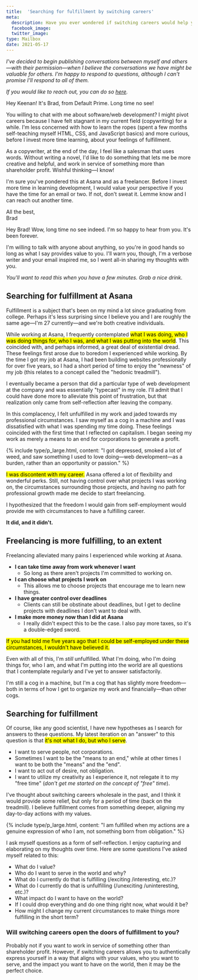 ```yaml
---
title:  'Searching for fulfillment by switching careers'
meta: 
  description: Have you ever wondered if switching careers would help you feel more fulfilled? So have I, and many others. 
  facebook_image: 
  twitter_image: 
type: Mailbox
date: 2021-05-17
---
```


_I've decided to begin publishing conversations between myself and others—with their permission—when I believe the conversations we have might be valuable for others. I'm happy to respond to questions, although I can't promise I'll respond to all of them._

_If you would like to reach out, you can do so [here](/contact)._

<div class="mailbox">
  <span class="mailbox-icon"></span>

  <p>Hey Keenan! It's Brad, from Default Prime. Long time no see!</p>

  <p>You willing to chat with me about software/web development? I might pivot careers because I have felt stagnant in my current field (copywriting) for a while. I'm less concerned with how to learn the ropes (spent a few months self-teaching myself HTML, CSS, and JavaScript basics) and more curious, before I invest more time learning, about your feelings of fulfillment.</p>

  <p>As a copywriter, at the end of the day, I feel like a salesman that uses words. Without writing a novel, I'd like to do something that lets me be more creative and helpful, and work in service of something more than shareholder profit. Wishful thinking—I know!</p>

  <p>I'm sure you've pondered this at Asana and as a freelancer. Before I invest more time in learning development, I would value your perspective if you have the time for an email or two. If not, don't sweat it. Lemme know and I can reach out another time.</p>

  <p>All the best,<br>
  Brad</p>
</div>

Hey Brad! Wow, long time no see indeed. I'm so happy to hear from you. It's been forever.

I'm willing to talk with anyone about anything, so you're in good hands so long as what I say provides value to you. I'll warn you, though, I'm a verbose writer and your email inspired me, so I went all-in sharing my thoughts with you. 

_You'll want to read this when you have a few minutes. Grab a nice drink._

## Searching for fulfillment at Asana

Fulfillment is a subject that's been on my mind a lot since graduating from college. Perhaps it's less surprising since I believe you and I are roughly the same age—I'm 27 currently—and we're both creative individuals.

While working at Asana, I frequently contemplated <mark>what I was doing, who I was doing things for, who I was, and what I was putting into the world</mark>. This coincided with, and perhaps informed, a great deal of existential dread. These feelings first arose due to boredom I experienced while working. By the time I got my job at Asana, I had been building websites professionally for over five years, so I had a short period of time to enjoy the "newness" of my job (this relates to a concept called the "hedonic treadmill"). 

I eventually became a person that did a particular type of web development at the company and was essentially "typecast" in my role. I'll admit that I could have done more to alleviate this point of frustration, but that realization only came from self-reflection after leaving the company.

[//]: # (TODO: Write an article about the hedonic treadmill and link to it here)

In this complacency, I felt unfulfilled in my work and jaded towards my professional circumstances. I saw myself as a cog in a machine and I was dissatisfied with what I was spending my time doing. These feelings coincided with the first time that I reflected on capitalism. I began seeing my work as merely a means to an end for corporations to generate a profit. 

{% include type/p_large.html, content: "I got depressed, smoked a lot of weed, and saw something I used to love doing—web development—as a burden, rather than an opportunity or passion." %}

<mark>I was discontent with my career.</mark> Asana offered a lot of flexibility and wonderful perks. Still, not having control over what projects I was working on, the circumstances surrounding those projects, and having no path for professional growth made me decide to start freelancing.

I hypothesized that the freedom I would gain from self-employment would provide me with circumstances to have a fulfilling career.

**It did, and it didn't.**

## Freelancing is more fulfilling, to an extent

Freelancing alleviated many pains I experienced while working at Asana.

- **I can take time away from work whenever I want** 
  - So long as there aren't projects I'm committed to working on.
- **I can choose what projects I work on**
  - This allows me to choose projects that encourage me to learn new things.
- **I have greater control over deadlines** 
  - Clients can still be obstinate about deadlines, but I get to decline projects with deadlines I don't want to deal with.
- **I make more money now than I did at Asana**
  - I really didn't expect this to be the case. I also pay more taxes, so it's a double-edged sword.

<mark>If you had told me five years ago that I could be self-employed under these circumstances, I wouldn't have believed it.</mark>

Even with all of this, I'm <em>still</em> unfulfilled. What I'm doing, who I'm doing things for, who I am, and what I'm putting into the world are all questions that I contemplate regularly and I've yet to answer satisfactorily. 

I'm still a cog in a machine, but I'm a cog that has slightly more freedom—both in terms of how I get to organize my work and financially—than other cogs.

## Searching for fulfillment

Of course, like any good scientist, I have new hypotheses as I search for answers to these questions. My latest iteration on an "answer" to this question is that <mark>it's not what I do, but who I serve</mark>. 

- I want to serve people, not corporations.
- Sometimes I want to be the "means to an end," while at other times I want to be both the "means" and the "end".
- I want to act out of desire, not obligation. 
- I want to utilize my creativity as I experience it, not relegate it to my "free time" (_don't get me started on the concept of "free" time_).

[//]: # (TODO: Write an article about aligning actions with values and link here)

I've thought about switching careers wholesale in the past, and I think it would provide some relief, but only for a period of time (back on the treadmill). I believe fulfillment comes from something deeper, aligning my day-to-day actions with my values. 

{% include type/p_large.html, content: "I am fulfilled when my actions are a genuine expression of who I am, not something born from obligation." %}

[//]: # (TODO: Write an article about how I capture and elaborate on questions with Roam)

I ask myself questions as a form of self-reflection. I enjoy capturing and elaborating on my thoughts over time. Here are some questions I've asked myself related to this:

- What do I value?
- Who do I want to serve in the world and why?
- What do I currently do that is fulfilling (/exciting /interesting, etc.)?
- What do I currently do that is unfulfilling (/unexciting /uninteresting, etc.)?
- What impact do I want to have on the world?
- If I could drop everything and do one thing right now, what would it be?
- How might I change my current circumstances to make things more fulfilling in the short term?

### Will switching careers open the doors of fulfillment to you?

Probably not if you want to work in service of something other than shareholder profit. However, if switching careers allows you to authentically express yourself in a way that aligns with your values, who you want to serve, and the impact you want to have on the world, then it may be the perfect choice.
